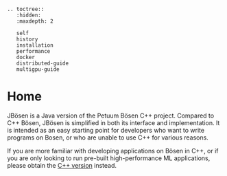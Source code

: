 ```eval_rst
.. toctree::
   :hidden:
   :maxdepth: 2
   
   self
   history
   installation
   performance
   docker
   distributed-guide
   multigpu-guide
```

# Home

JBösen is a Java version of the Petuum Bösen C++ project. Compared to C++ Bösen, JBösen is simplified in both its interface and implementation. It is intended as an easy starting point for developers who want to write programs on Bosen, or who are unable to use C++ for various reasons.

If you are more familiar with developing applications on Bösen in C++, or if you are only looking to run pre-built high-performance ML applications, please obtain the [C++ version](http://github.com/petuum/bosen) instead.
